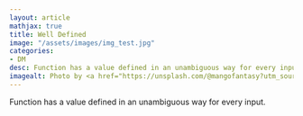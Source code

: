 ```yaml
---
layout: article
mathjax: true
title: Well Defined
image: "/assets/images/img_test.jpg"
categories:
- DM
desc: Function has a value defined in an unambiguous way for every input. 
imagealt: Photo by <a href="https://unsplash.com/@mangofantasy?utm_source=unsplash&utm_medium=referral&utm_content=creditCopyText">Tim Johnson</a> on <a href="https://unsplash.com/s/photos/logic?utm_source=unsplash&utm_medium=referral&utm_content=creditCopyText">Unsplash</a>
---
```

Function has a value defined in an unambiguous way for every input.